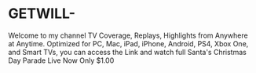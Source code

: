 # GETWILL-
Welcome to my channel TV Coverage, Replays, Highlights from Anywhere at Anytime. Optimized for PC, Mac, iPad, iPhone, Android, PS4, Xbox One, and Smart TVs, you can access the Link and watch full Santa's Christmas Day Parade Live Now Only $1.00
